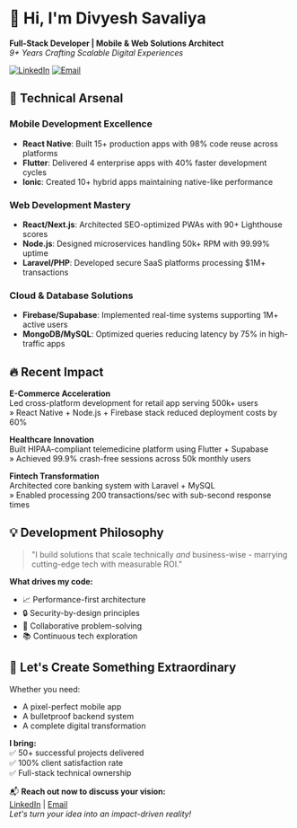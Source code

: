 # 👋 Hi, I'm Divyesh Savaliya  
**Full-Stack Developer | Mobile & Web Solutions Architect**  
*9+ Years Crafting Scalable Digital Experiences*

[![LinkedIn](https://img.shields.io/badge/LinkedIn-Connect%20Professionally-blue?style=flat&logo=linkedin)](https://linkedin.com/in/divyesh-savaliya-divtechnosoft)
[![Email](https://img.shields.io/badge/Email-Reach%20Out%20Now-red?style=flat&logo=gmail)](mailto:divyesh@divtechnosoft.com)

## 🚀 Technical Arsenal

### Mobile Development Excellence
- **React Native**: Built 15+ production apps with 98% code reuse across platforms
- **Flutter**: Delivered 4 enterprise apps with 40% faster development cycles
- **Ionic**: Created 10+ hybrid apps maintaining native-like performance

### Web Development Mastery
- **React/Next.js**: Architected SEO-optimized PWAs with 90+ Lighthouse scores
- **Node.js**: Designed microservices handling 50k+ RPM with 99.99% uptime
- **Laravel/PHP**: Developed secure SaaS platforms processing $1M+ transactions

### Cloud & Database Solutions
- **Firebase/Supabase**: Implemented real-time systems supporting 1M+ active users
- **MongoDB/MySQL**: Optimized queries reducing latency by 75% in high-traffic apps

## 🔥 Recent Impact

**E-Commerce Acceleration**  
Led cross-platform development for retail app serving 500k+ users  
» React Native + Node.js + Firebase stack reduced deployment costs by 60%

**Healthcare Innovation**  
Built HIPAA-compliant telemedicine platform using Flutter + Supabase  
» Achieved 99.9% crash-free sessions across 50k monthly users

**Fintech Transformation**  
Architected core banking system with Laravel + MySQL  
» Enabled processing 200 transactions/sec with sub-second response times

## 💡 Development Philosophy

> "I build solutions that scale technically *and* business-wise - marrying cutting-edge tech with measurable ROI."

**What drives my code:**
- 📈 Performance-first architecture
- 🔒 Security-by-design principles
- 🤝 Collaborative problem-solving
- 📚 Continuous tech exploration

## 🌟 Let's Create Something Extraordinary

Whether you need:
- A pixel-perfect mobile app
- A bulletproof backend system
- A complete digital transformation

**I bring:**  
✅ 50+ successful projects delivered  
✅ 100% client satisfaction rate  
✅ Full-stack technical ownership

📬 **Reach out now to discuss your vision:**  
[LinkedIn](https://linkedin.com/in/divyesh-savaliya-divtechnosoft) | [Email](mailto:divyesh@divtechnosoft.com)  
*Let's turn your idea into an impact-driven reality!*
